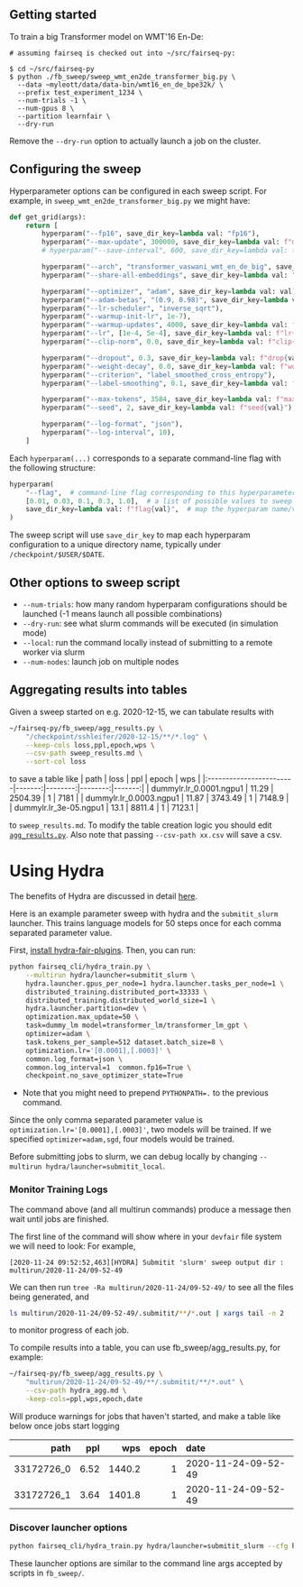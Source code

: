 ## Getting started

To train a big Transformer model on WMT'16 En-De:

```shell script
# assuming fairseq is checked out into ~/src/fairseq-py:

$ cd ~/src/fairseq-py
$ python ./fb_sweep/sweep_wmt_en2de_transformer_big.py \
  --data ~myleott/data/data-bin/wmt16_en_de_bpe32k/ \
  --prefix test_experiment_1234 \
  --num-trials -1 \
  --num-gpus 8 \
  --partition learnfair \
  --dry-run
```

Remove the `--dry-run` option to actually launch a job on the cluster.

## Configuring the sweep

Hyperparameter options can be configured in each sweep script.
For example, in `sweep_wmt_en2de_transformer_big.py` we might have:

```python
def get_grid(args):
    return [
        hyperparam("--fp16", save_dir_key=lambda val: "fp16"),
        hyperparam("--max-update", 300000, save_dir_key=lambda val: f"maxupd{val}"),
        # hyperparam("--save-interval", 600, save_dir_key=lambda val: f"save_interval{val}"),

        hyperparam("--arch", "transformer_vaswani_wmt_en_de_big", save_dir_key=lambda val: val),
        hyperparam("--share-all-embeddings", save_dir_key=lambda val: "shareemb"),

        hyperparam("--optimizer", "adam", save_dir_key=lambda val: val),
        hyperparam("--adam-betas", "(0.9, 0.98)", save_dir_key=lambda val: "beta0.9,0.98"),
        hyperparam("--lr-scheduler", "inverse_sqrt"),
        hyperparam("--warmup-init-lr", 1e-7),
        hyperparam("--warmup-updates", 4000, save_dir_key=lambda val: f"warmup{val}"),
        hyperparam("--lr", [1e-4, 5e-4], save_dir_key=lambda val: f"lr{val}"),
        hyperparam("--clip-norm", 0.0, save_dir_key=lambda val: f"clip{val}"),

        hyperparam("--dropout", 0.3, save_dir_key=lambda val: f"drop{val}"),
        hyperparam("--weight-decay", 0.0, save_dir_key=lambda val: f"wd{val}"),
        hyperparam("--criterion", "label_smoothed_cross_entropy"),
        hyperparam("--label-smoothing", 0.1, save_dir_key=lambda val: f"ls{val}"),

        hyperparam("--max-tokens", 3584, save_dir_key=lambda val: f"maxtok{val}"),
        hyperparam("--seed", 2, save_dir_key=lambda val: f"seed{val}"),

        hyperparam("--log-format", "json"),
        hyperparam("--log-interval", 10),
    ]
```

Each `hyperparam(...)` corresponds to a separate command-line flag with the following structure:
```python
hyperparam(
    "--flag",  # command-line flag corresponding to this hyperparameter
    [0.01, 0.03, 0.1, 0.3, 1.0],  # a list of possible values to sweep over for this hyperparam
    save_dir_key=lambda val: f"flag{val}",  # map the hyperparam name/value to a directory name
)
```

The sweep script will use `save_dir_key` to map each hyperparam configuration to a unique directory name, typically under `/checkpoint/$USER/$DATE`.

## Other options to sweep script

- `--num-trials`: how many random hyperparam configurations should be launched (-1 means launch all possible combinations)
- `--dry-run`: see what slurm commands will be executed (in simulation mode)
- `--local`: run the command locally instead of submitting to a remote worker via slurm
- `--num-nodes`: launch job on multiple nodes


## Aggregating results into tables
Given a sweep started on e.g. 2020-12-15, we can tabulate results with

```bash
~/fairseq-py/fb_sweep/agg_results.py \
    "/checkpoint/sshleifer/2020-12-15/**/*.log" \
    --keep-cols loss,ppl,epoch,wps \
    --csv-path sweep_results.md \
    --sort-col loss
```
to save a table like
| path                    |   loss |     ppl |   epoch |    wps |
|:------------------------|-------:|--------:|--------:|-------:|
| dummylr.lr_0.0001.ngpu1 |  11.29 | 2504.39 |       1 | 7181   |
| dummylr.lr_0.0003.ngpu1 |  11.87 | 3743.49 |       1 | 7148.9 |
| dummylr.lr_3e-05.ngpu1  |  13.1  | 8811.4  |       1 | 7123.1 |

to `sweep_results.md`. To modify the table creation logic you should edit
[`agg_results.py`](./agg_results.py). Also note that passing `--csv-path xx.csv` will save a csv.

# Using Hydra
The benefits of Hydra are discussed in detail [here](../docs/hydra_integration.md).

Here is an example parameter sweep with hydra and the `submitit_slurm` launcher.
This trains language models for 50 steps once for each comma separated parameter value.

First, [install hydra-fair-plugins](https://github.com/fairinternal/hydra-fair-plugins#installation).
Then, you can run:


```bash
python fairseq_cli/hydra_train.py \
    --multirun hydra/launcher=submitit_slurm \
    hydra.launcher.gpus_per_node=1 hydra.launcher.tasks_per_node=1 \
    distributed_training.distributed_port=33333 \
    distributed_training.distributed_world_size=1 \
    hydra.launcher.partition=dev \
    optimization.max_update=50 \
    task=dummy_lm model=transformer_lm/transformer_lm_gpt \
    optimizer=adam \
    task.tokens_per_sample=512 dataset.batch_size=8 \
    optimization.lr='[0.0001],[.0003]' \
    common.log_format=json \
    common.log_interval=1  common.fp16=True \
    checkpoint.no_save_optimizer_state=True
```

+ Note that you might need to prepend `PYTHONPATH=.` to the previous command.

Since the only comma separated parameter value is `optimization.lr='[0.0001],[.0003]'`, two models will be trained.
If we specified `optimizer=adam,sgd`, four models would be trained.

Before submitting jobs to slurm, we can debug locally by changing `--multirun hydra/launcher=submitit_local`.


### Monitor Training Logs
The command above (and all multirun commands) produce a message then wait until jobs are finished.

The first line of the command will show where in your `devfair` file system we will need to look:
For example,
```
[2020-11-24 09:52:52,463][HYDRA] Submitit 'slurm' sweep output dir : multirun/2020-11-24/09-52-49
```

We can then run `tree -Ra multirun/2020-11-24/09-52-49/` to see all the files being generated, and

```bash
ls multirun/2020-11-24/09-52-49/.submitit/**/*.out | xargs tail -n 2
```
to monitor progress of each job.

To compile results into a table, you can use fb_sweep/agg_results.py, for example:

```bash
~/fairseq-py/fb_sweep/agg_results.py \
    "multirun/2020-11-24/09-52-49/**/.submitit/**/*.out" \
    --csv-path hydra_agg.md \
    -keep-cols=ppl,wps,epoch,date
```
Will produce warnings for jobs that haven't started, and make a table like below once jobs start logging

|       path |   ppl |    wps |   epoch | date                |
|-----------:|------:|-------:|--------:|:--------------------|
| 33172726_0 |  6.52 | 1440.2 |       1 | 2020-11-24-09-52-49 |
| 33172726_1 |  3.64 | 1401.8 |       1 | 2020-11-24-09-52-49 |



### Discover launcher options
```bash
python fairseq_cli/hydra_train.py hydra/launcher=submitit_slurm --cfg hydra -p hydra.launcher
```
These launcher options are similar to the command line args accepted by scripts in `fb_sweep/`.
